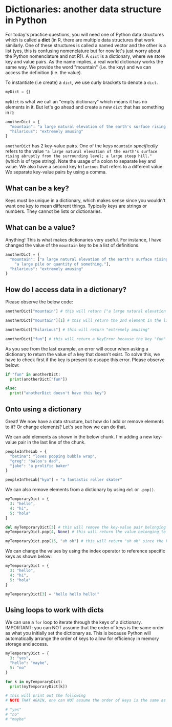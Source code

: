 # Dictionaries: another data structure in Python
For today's practice questions, you will need one of Python data structures which is called a **dict** (in R, there are multiple data structures that work similarly. One of these structures is called a named vector and the other is a list (yes, this is confusing nomenclature but for now let's just worry about the Python nomenclature and not R)). A `dict` is a dictionary, where we store key and value pairs. As the name implies, a real world dictionary works the same way. We provide the word "mountain" (i.e. the key) and we can access the definition (i.e. the value).

To instantiate (i.e create) a `dict`, we use curly brackets to denote a `dict`.

```python
myDict = {}
```

`myDict` is what we call an "empty dictionary" which means it has no elements in it. But let's go ahead and create a new `dict` that has something in it:

```python
anotherDict = {
  "mountain": "a large natural elevation of the earth's surface rising abruptly from the surrounding level; a large steep hill.",
  "hilarious": "extremely amusing"
}
```

`anotherDict` has 2 key-value pairs. One of the keys `mountain` *specifically* refers to the value `"a large natural elevation of the earth's surface rising abruptly from the surrounding level; a large steep hill."` (which is of type string). Note the usage of a colon to separate key and value. We also have a second key `hilarious` that refers to a different value. We separate key-value pairs by using a comma.

## What can be a key?
Keys must be unique in a dictionary, which makes sense since you wouldn't want one key to mean different things. Typically keys are strings or numbers. They cannot be lists or dictionaries.

## What can be a value?
Anything! This is what makes dictionaries very useful. For instance, I have changed the value of the `mountain` key to be a list of definitions.

```python
anotherDict = {
  "mountain": ["a large natural elevation of the earth's surface rising abruptly from the surrounding level; a large steep hill.",
    "a large pile or quantity of something."],
  "hilarious": "extremely amusing"
}
```

## How do I access data in a dictionary?
Please observe the below code:
```python
anotherDict["mountain"] # this will return ["a large natural elevation of the earth's surface rising abruptly from the surrounding level; a large steep hill.", "a large pile or quantity of something."]

anotherDict["mountain"][1] # this will return the 2nd element in the list, "a large pile or quantity of something." 

anotherDict["hilarious"] # this will return "extremely amusing"

anotherDict["fun"] # this will return a KeyError because the key "fun" doesn't exist in the dictionary
```

As you see from the last example, an error will occur when asking a dictionary to return the value of a key that doesn't exist. To solve this, we have to check first if the key is present to escape this error. Please observe below:

```python
if "fun" in anotherDict:
  print(anotherDict["fun"])

else:
  print("anotherDict doesn't have this key")
```

## Onto using a dictionary
Great! We now have a data structure, but how do I add or remove elements to it? Or change elements? Let's see how we can do that.

We can add elements as shown in the below chunk. I'm adding a new key-value pair in the last line of the chunk.

```python
peopleInTheLab = {
  "betina": "loves popping bubble wrap",
  "greg": "baloo's dad",
  "jake": "a prolific baker"
}

peopleInTheLab["kya"] = "a fantastic roller skater"
```

We can also remove elements from a dictionary by using `del` or `.pop()`.
```python
myTemporaryDict = {
  3: "hello",
  4: "hi",
  5: "hola"
}

del myTemporaryDict[3] # this will remove the key-value pair belonging to the key 3
myTemporaryDict.pop(4, None) # this will return the value belonging to the key 4 and remove that key-value pair

myTemporaryDict.pop(15, "uh oh") # this will return "uh oh" since the key 15 doesn't exist. If we replace "uh oh" with None, the function will return the value None if the key doesn't exist
```

We can change the values by using the index operator to reference specific keys as shown below:
```python
myTemporaryDict = {
  3: "hello",
  4: "hi",
  5: "hola"
}

myTemporaryDict[3] = "hello hello hello!"
```

## Using loops to work with dicts
We can use a `for` loop to iterate through the keys of a dictionary. IMPORTANT: you can NOT assume that the order of keys is the same order as what you initially set the dictionary as. This is because Python will automatically arrange the order of keys to allow for efficiency in memory storage and access.

```python
myTemporaryDict = {
  3: "yes",
  "hello": "maybe",
  5: "no"
}

for k in myTemporaryDict:
  print(myTemporaryDict[k])

# this will print out the following
# NOTE THAT AGAIN, one can NOT assume the order of keys is the same as our initial declaration

# "yes"
# "no"
# "maybe"
```